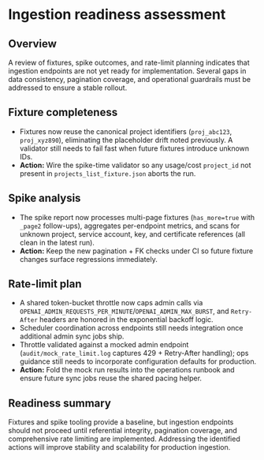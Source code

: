 # Ingestion readiness assessment

## Overview
A review of fixtures, spike outcomes, and rate-limit planning indicates that ingestion endpoints are not yet ready for implementation. Several gaps in data consistency, pagination coverage, and operational guardrails must be addressed to ensure a stable rollout.

## Fixture completeness
- Fixtures now reuse the canonical project identifiers (`proj_abc123`, `proj_xyz890`), eliminating the placeholder drift noted previously. A validator still needs to fail fast when future fixtures introduce unknown IDs.
- **Action:** Wire the spike-time validator so any usage/cost `project_id` not present in `projects_list_fixture.json` aborts the run.

## Spike analysis
- The spike report now processes multi-page fixtures (`has_more=true` with `_page2` follow-ups), aggregates per-endpoint metrics, and scans for unknown project, service account, key, and certificate references (all clean in the latest run).
- **Action:** Keep the new pagination + FK checks under CI so future fixture changes surface regressions immediately.

## Rate-limit plan
- A shared token-bucket throttle now caps admin calls via `OPENAI_ADMIN_REQUESTS_PER_MINUTE`/`OPENAI_ADMIN_MAX_BURST`, and `Retry-After` headers are honored in the exponential backoff logic.
- Scheduler coordination across endpoints still needs integration once additional admin sync jobs ship.
- Throttle validated against a mocked admin endpoint (`audit/mock_rate_limit.log` captures 429 + Retry-After handling); ops guidance still needs to incorporate configuration defaults for production.
- **Action:** Fold the mock run results into the operations runbook and ensure future sync jobs reuse the shared pacing helper.

## Readiness summary
Fixtures and spike tooling provide a baseline, but ingestion endpoints should not proceed until referential integrity, pagination coverage, and comprehensive rate limiting are implemented. Addressing the identified actions will improve stability and scalability for production ingestion.
